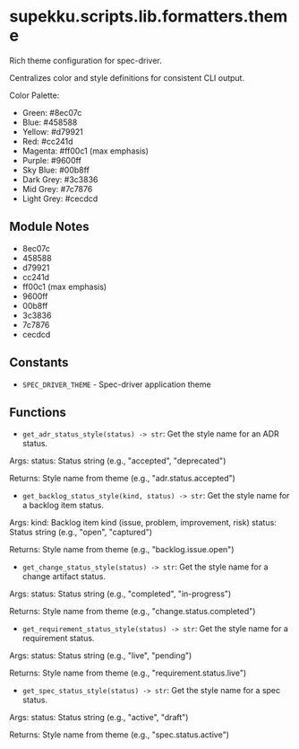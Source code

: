 # supekku.scripts.lib.formatters.theme

Rich theme configuration for spec-driver.

Centralizes color and style definitions for consistent CLI output.

Color Palette:
- Green:      #8ec07c
- Blue:       #458588
- Yellow:     #d79921
- Red:        #cc241d
- Magenta:    #ff00c1 (max emphasis)
- Purple:     #9600ff
- Sky Blue:   #00b8ff
- Dark Grey:  #3c3836
- Mid Grey:   #7c7876
- Light Grey: #cecdcd

## Module Notes

- 8ec07c
- 458588
- d79921
- cc241d
- ff00c1 (max emphasis)
- 9600ff
- 00b8ff
- 3c3836
- 7c7876
- cecdcd

## Constants

- `SPEC_DRIVER_THEME` - Spec-driver application theme

## Functions

- `get_adr_status_style(status) -> str`: Get the style name for an ADR status.

Args:
  status: Status string (e.g., "accepted", "deprecated")

Returns:
  Style name from theme (e.g., "adr.status.accepted")
- `get_backlog_status_style(kind, status) -> str`: Get the style name for a backlog item status.

Args:
  kind: Backlog item kind (issue, problem, improvement, risk)
  status: Status string (e.g., "open", "captured")

Returns:
  Style name from theme (e.g., "backlog.issue.open")
- `get_change_status_style(status) -> str`: Get the style name for a change artifact status.

Args:
  status: Status string (e.g., "completed", "in-progress")

Returns:
  Style name from theme (e.g., "change.status.completed")
- `get_requirement_status_style(status) -> str`: Get the style name for a requirement status.

Args:
  status: Status string (e.g., "live", "pending")

Returns:
  Style name from theme (e.g., "requirement.status.live")
- `get_spec_status_style(status) -> str`: Get the style name for a spec status.

Args:
  status: Status string (e.g., "active", "draft")

Returns:
  Style name from theme (e.g., "spec.status.active")
